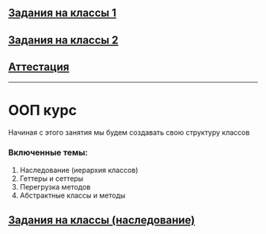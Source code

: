## [Задания на классы 1](https://github.com/malhArtem/class_task/blob/main/%D0%97%D0%B0%D0%B4%D0%B0%D0%BD%D0%B8%D1%8F%20%D0%BD%D0%B0%20%D0%BA%D0%BB%D0%B0%D1%81%D1%81%D1%8B%201.md)
## [Задания на классы 2](https://github.com/malhArtem/class_task/blob/main/%D0%97%D0%B0%D0%B4%D0%B0%D1%87%D0%B8%20%D0%BD%D0%B0%20%D0%BA%D0%BB%D0%B0%D1%81%D1%81%D1%8B%202.md)
## [Аттестация](https://github.com/malhArtem/class_task/blob/main/%D0%97%D0%B0%D0%B4%D0%B0%D0%BD%D0%B8%D1%8F%20%D0%BD%D0%B0%20%D0%B0%D1%82%D1%82%D0%B5%D1%81%D1%82%D0%B0%D1%86%D0%B8%D1%8E.md)

---
# ООП курс
Начиная с этого занятия мы будем создавать свою структуру классов
### Включенные темы:
1) Наследование (иерархия классов)
2) Геттеры и сеттеры
3) Перегрузка методов
4) Абстрактные классы и методы

## [Задания на классы (наследование)](https://github.com/malhArtem/class_task/blob/main/%D0%9A%D0%BB%D0%B0%D1%81%D1%81%D1%8B%20%D0%BD%D0%B0%D1%81%D0%BB%D0%B5%D0%B4%D0%BE%D0%B2%D0%B0%D0%BD%D0%B8%D0%B5.md)
